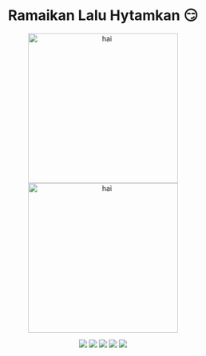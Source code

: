 <h1 align="center">
Ramaikan Lalu Hytamkan 😏
</h1>

<!--
**Fadhill21/Fadhill21** is a ✨ _special_ ✨ repository because its `README.md` (this file) appears on your GitHub profile.

Here are some ideas to get you started:

- 🔭 I’m currently working on ...
- 🌱 I’m currently learning ...
- 👯 I’m looking to collaborate on ...
- 🤔 I’m looking for help with ...
- 💬 Ask me about ...
- 📫 How to reach me: ...
- 😄 Pronouns: ...
- ⚡ Fun fact: ...
-->
 <p align="center">
   <img src="https://media.giphy.com/media/v1.Y2lkPTc5MGI3NjExcmh6YzdmMnZidmtlOGtueXR5aWZmYzB6dzZ2bzJrajJiY3Y1OTVjeSZlcD12MV9naWZzX3NlYXJjaCZjdD1n/mXggOh7xql7MI/giphy.gif" alt="hai" width="300px" height="300px">
 <img src="https://media.giphy.com/media/v1.Y2lkPTc5MGI3NjExNmhyNWlsaGQxeWFiZDZyZGtvdnJ6OW96NGF1dXJpamlvczcya2NxaCZlcD12MV9naWZzX3NlYXJjaCZjdD1n/HmO7FZjok6mhW/giphy.gif" alt="hai" width="300px">
  </p>
<p align="center">
  <img src="https://img.shields.io/badge/Facebook-1877F2?style=for-the-badge&logo=facebook&logoColor=white">
   <img src="https://img.shields.io/badge/Spotify-1ED760?&style=for-the-badge&logo=spotify&logoColor=white">
  <img src="https://img.shields.io/badge/YouTube_Music-FF0000?style=for-the-badge&logo=youtube-music&logoColor=white">
  <img src="https://img.shields.io/badge/YouTube-FF0000?style=for-the-badge&logo=youtube&logoColor=white">
  <img src="https://img.shields.io/badge/Crunchyroll-F47521?style=for-the-badge&logo=crunchyroll&logoColor=white">
</p>


